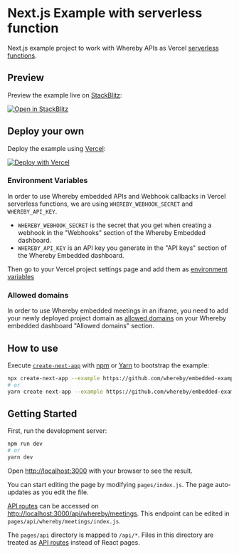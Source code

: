 # Next.js Example with serverless function

Next.js example project to work with Whereby APIs as Vercel [serverless functions](https://vercel.com/docs/serverless-functions/introduction).

## Preview

Preview the example live on [StackBlitz](http://stackblitz.com/):

[![Open in StackBlitz](https://developer.stackblitz.com/img/open_in_stackblitz.svg)](https://stackblitz.com/github/whereby/embedded-examples/tree/main/nextjs-serverless-functions)

## Deploy your own

Deploy the example using [Vercel](https://vercel.com?utm_source=github&utm_medium=readme&utm_campaign=next-example):

[![Deploy with Vercel](https://vercel.com/button)](https://vercel.com/new/git/external?repository-url=https://github.com/whereby/embedded-examples/tree/main/nextjs-serverless-functions&project-name=whereby-nextjs-serverless-functions&repository-name=whereby-nextjs-serverless-functions)

### Environment Variables

In order to use Whereby embedded APIs and Webhook callbacks in Vercel serverless functions, we are using `WHEREBY_WEBHOOK_SECRET` and `WHEREBY_API_KEY`.

- `WHEREBY_WEBHOOK_SECRET` is the secret that you get when creating a webhook in the "Webhooks" section of the Whereby Embedded dashboard.
- `WHEREBY_API_KEY` is an API key you generate in the "API keys" section of the Whereby Embedded dashboard.

Then go to your Vercel project settings page and add them as [environment variables](https://vercel.com/docs/environment-variables)

### Allowed domains

In order to use Whereby embedded meetings in an iframe, you need to add your newly deployed project domain as [allowed domains](https://whereby.com/information/embedded-guide/#allowed-domains) on your Whereby embedded dashboard "Allowed domains" section.


## How to use

Execute [`create-next-app`](https://github.com/vercel/next.js/tree/canary/packages/create-next-app) with [npm](https://docs.npmjs.com/cli/init) or [Yarn](https://yarnpkg.com/lang/en/docs/cli/create/) to bootstrap the example:

```bash
npx create-next-app --example https://github.com/whereby/embedded-examples/tree/main/nextjs-serverless-functions whereby-nextjs-serverless-functions
# or
yarn create next-app --example https://github.com/whereby/embedded-examples/tree/main/nextjs-serverless-functions whereby-nextjs-serverless-functions
```

## Getting Started

First, run the development server:

```bash
npm run dev
# or
yarn dev
```

Open [http://localhost:3000](http://localhost:3000) with your browser to see the result.

You can start editing the page by modifying `pages/index.js`. The page auto-updates as you edit the file.

[API routes](https://nextjs.org/docs/api-routes/introduction) can be accessed on [http://localhost:3000/api/whereby/meetings](http://localhost:3000/api/whereby/meetings). This endpoint can be edited in `pages/api/whereby/meetings/index.js`.

The `pages/api` directory is mapped to `/api/*`. Files in this directory are treated as [API routes](https://nextjs.org/docs/api-routes/introduction) instead of React pages.
